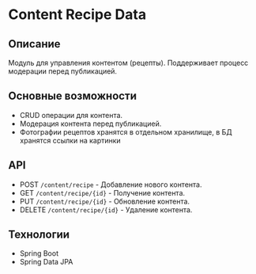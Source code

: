 # Content Recipe Data

## Описание
Модуль для управления контентом (рецепты). Поддерживает процесс модерации перед публикацией.

## Основные возможности
- CRUD операции для контента.
- Модерация контента перед публикацией.
- Фотографии рецептов хранятся в отдельном хранилище, в БД хранятся ссылки на картинки

## API
- POST `/content/recipe` - Добавление нового контента.
- GET `/content/recipe/{id}` - Получение контента.
- PUT `/content/recipe/{id}` - Обновление контента.
- DELETE `/content/recipe/{id}` - Удаление контента.

## Технологии
- Spring Boot
- Spring Data JPA

